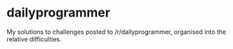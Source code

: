 # dailyprogrammer

My solutions to challenges posted to /r/dailyprogrammer, organised into the relative difficulties.
